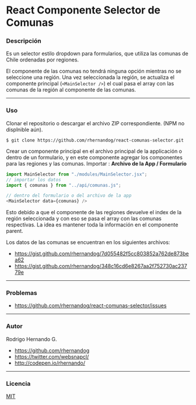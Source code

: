 # React Componente Selector de Comunas 
### Descripción
Es un selector estilo dropdown para formularios, que utiliza las comunas de Chile ordenadas por regiones.

El componente de las comunas no tendrá ninguna opción mientras no se seleccione una región. Una vez seleccionada la región, se actualiza el componente principal (`<MainSelector />`) el cual pasa el array con las comunas de la región al componente de las comunas.

---
### Uso
Clonar el repositorio o descargar el archivo ZIP correspondiente. (NPM no displnible aún).

```
$ git clone https://github.com/rhernandog/react-comunas-selector.git
```

Crear un componente principal en el archivo principal de la applicación o dentro de un formulario, y en este componente agregar los componentes para las regiones y las comunas. Importar :
**Archivo de la App / Formulario**
```javascript
import MainSelector from "./modules/MainSelector.jsx";
// importar los datos
import { comunas } from "../api/comunas.js";

// dentro del formulario o del archivo de la app
<MainSelector data={comunas} />
```

Esto debido a que el componente de las regiones devuelve el index de la región seleccionada y con eso se pasa el array con las comunas respectivas. La idea es mantener toda la información en el componente parent.

Los datos de las comunas se encuentran en los siguientes archivos:

- https://gist.github.com/rhernandog/7d055482f5cc803852a762de873bea62
- https://gist.github.com/rhernandog/348c16cd6e8267aa2f752730ac23779e

---

### Problemas
- https://github.com/rhernandog/react-comunas-selector/issues

---

### Autor
Rodrigo Hernando G.
- https://github.com/rhernandog
- https://twitter.com/websnapcl/
- http://codepen.io/rhernando/

---

### Licencia
[MIT](https://opensource.org/licenses/MIT)
